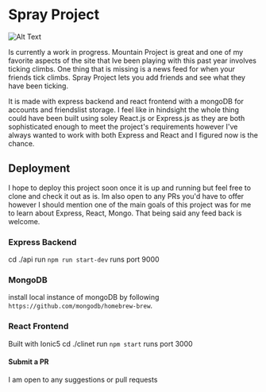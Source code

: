 # Spray Project

![Alt Text](https://media.giphy.com/media/cPm1n4rcPApuzZOzQg/giphy.gif)

Is currently a work in progress.
Mountain Project is great and one of my favorite aspects of the site that Ive been playing with this past year involves ticking climbs.  One thing that is missing is a news feed for when your friends tick climbs.  Spray Project lets you add friends and see what they have been ticking.  

It is made with express backend and react frontend with a mongoDB for accounts and friendslist storage.  I feel like in hindsight the whole thing could have been built using soley React.js or Express.js as they are both sophisticated enough to meet the project's requirements however I've always wanted to work with both Express and React and I figured now is the chance.

## Deployment
I hope to deploy this project soon once it is up and running but feel free to clone and check it out as is.  Im also open to any PRs you'd have to offer however I should mention one of the main goals of this project was for me to learn about Express, React, Mongo.  That being said any feed back is welcome.  

### Express Backend
cd ./api run `npm run start-dev`
runs port 9000
### MongoDB
install local instance of mongoDB by following
`https://github.com/mongodb/homebrew-brew`.
### React Frontend
Built with Ionic5
cd ./clinet run `npm start`
runs port 3000

#### Submit a PR
I am open to any suggestions or pull requests
